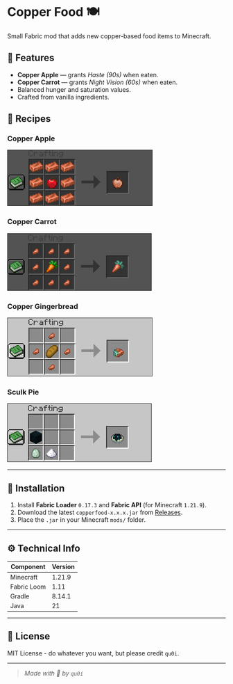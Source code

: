 # Copper Food 🍽️
Small Fabric mod that adds new copper-based food items to Minecraft.

## 🧩 Features
- **Copper Apple** — grants *Haste (90s)* when eaten.
- **Copper Carrot** — grants *Night Vision (60s)* when eaten.
- Balanced hunger and saturation values.
- Crafted from vanilla ingredients.

## 🧪 Recipes
### Copper Apple
![Copper Apple Recipe](media/copper_apple_recipe.png)

### Copper Carrot
![Copper Carrot Recipe](media/copper_carrot_recipe.png)

### Copper Gingerbread
![Copper Gingerbread Recipe](media/copper_gingerbread_recipe.png)

### Sculk Pie
![Sculk Pie Recipe](media/sculk_pie_recipe.png)

---

## 🧱 Installation
1. Install **Fabric Loader** `0.17.3` and **Fabric API** (for Minecraft `1.21.9`).
2. Download the latest `copperfood-x.x.x.jar` from [Releases](https://github.com/Qu0i/CopperFood/releases).
3. Place the `.jar` in your Minecraft `mods/` folder.

---

## ⚙️ Technical Info
| Component | Version |
|------------|----------|
| Minecraft | 1.21.9 |
| Fabric Loom | 1.11 |
| Gradle | 8.14.1 |
| Java | 21 |

---

## 📄 License
MIT License - do whatever you want, but please credit `qu0i`.

---

> *Made with 🤍 by `qu0i`*
